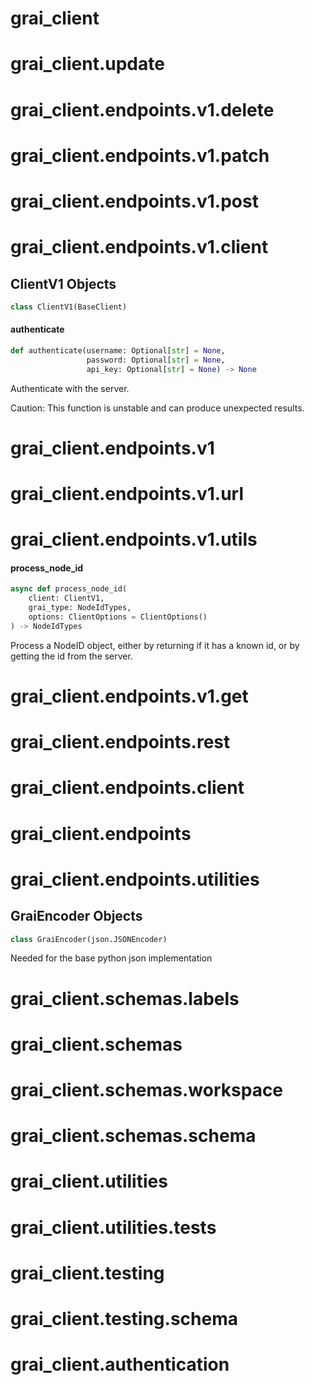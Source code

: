 <a id="grai_client"></a>

# grai\_client

<a id="grai_client.update"></a>

# grai\_client.update

<a id="grai_client.endpoints.v1.delete"></a>

# grai\_client.endpoints.v1.delete

<a id="grai_client.endpoints.v1.patch"></a>

# grai\_client.endpoints.v1.patch

<a id="grai_client.endpoints.v1.post"></a>

# grai\_client.endpoints.v1.post

<a id="grai_client.endpoints.v1.client"></a>

# grai\_client.endpoints.v1.client

<a id="grai_client.endpoints.v1.client.ClientV1"></a>

## ClientV1 Objects

```python
class ClientV1(BaseClient)
```

<a id="grai_client.endpoints.v1.client.ClientV1.authenticate"></a>

#### authenticate

```python
def authenticate(username: Optional[str] = None,
                 password: Optional[str] = None,
                 api_key: Optional[str] = None) -> None
```

Authenticate with the server.

Caution: This function is unstable and can produce unexpected results.

<a id="grai_client.endpoints.v1"></a>

# grai\_client.endpoints.v1

<a id="grai_client.endpoints.v1.url"></a>

# grai\_client.endpoints.v1.url

<a id="grai_client.endpoints.v1.utils"></a>

# grai\_client.endpoints.v1.utils

<a id="grai_client.endpoints.v1.utils.process_node_id"></a>

#### process\_node\_id

```python
async def process_node_id(
    client: ClientV1,
    grai_type: NodeIdTypes,
    options: ClientOptions = ClientOptions()
) -> NodeIdTypes
```

Process a NodeID object, either by returning if it has a known id, or by getting
the id from the server.

<a id="grai_client.endpoints.v1.get"></a>

# grai\_client.endpoints.v1.get

<a id="grai_client.endpoints.rest"></a>

# grai\_client.endpoints.rest

<a id="grai_client.endpoints.client"></a>

# grai\_client.endpoints.client

<a id="grai_client.endpoints"></a>

# grai\_client.endpoints

<a id="grai_client.endpoints.utilities"></a>

# grai\_client.endpoints.utilities

<a id="grai_client.endpoints.utilities.GraiEncoder"></a>

## GraiEncoder Objects

```python
class GraiEncoder(json.JSONEncoder)
```

Needed for the base python json implementation

<a id="grai_client.schemas.labels"></a>

# grai\_client.schemas.labels

<a id="grai_client.schemas"></a>

# grai\_client.schemas

<a id="grai_client.schemas.workspace"></a>

# grai\_client.schemas.workspace

<a id="grai_client.schemas.schema"></a>

# grai\_client.schemas.schema

<a id="grai_client.utilities"></a>

# grai\_client.utilities

<a id="grai_client.utilities.tests"></a>

# grai\_client.utilities.tests

<a id="grai_client.testing"></a>

# grai\_client.testing

<a id="grai_client.testing.schema"></a>

# grai\_client.testing.schema

<a id="grai_client.authentication"></a>

# grai\_client.authentication
